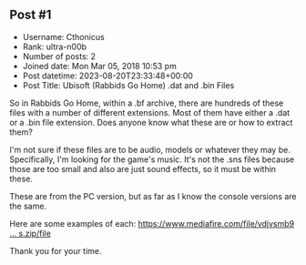 ## Post #1
- Username: Cthonicus
- Rank: ultra-n00b
- Number of posts: 2
- Joined date: Mon Mar 05, 2018 10:53 pm
- Post datetime: 2023-08-20T23:33:48+00:00
- Post Title: Ubisoft (Rabbids Go Home) .dat and .bin Files

So in Rabbids Go Home, within a .bf archive, there are hundreds of these files with a number of different extensions. Most of them have either a .dat or a .bin file extension. Does anyone know what these are or how to extract them? 

I'm not sure if these files are to be audio, models or whatever they may be. Specifically, I'm looking for the game's music. It's not the .sns files because those are too small and also are just sound effects, so it must be within these.

These are from the PC version, but as far as I know the console versions are the same.

Here are some examples of each: [https://www.mediafire.com/file/vdjvsmb9 ... s.zip/file](https://www.mediafire.com/file/vdjvsmb9puyoy5d/examples.zip/file)

Thank you for your time.
